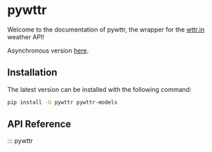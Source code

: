 # pywttr

Welcome to the documentation of pywttr, the wrapper for the [wttr.in](https://wttr.in) weather API!

Asynchronous version [here](https://github.com/monosans/aiopywttr).

## Installation

The latest version can be installed with the following command:

```bash
pip install -U pywttr pywttr-models
```

## API Reference

::: pywttr
